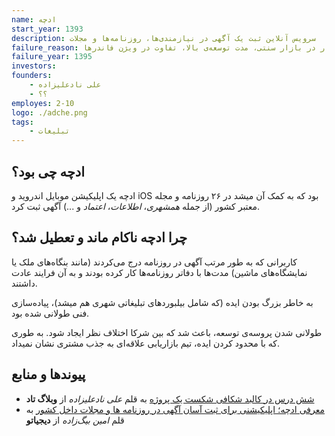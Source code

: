 ```yaml
---
name: ادچه
start_year: 1393
description: سرویس آنلاین ثبت یک آگهی در نیازمندی‌ها، روزنامه‌ها و مجلات
failure_reason: تشخیص اشتباه نیازمندی، انحصار در بازار سنتی، مدت توسعه‌ی بالا، تفاوت در ویژن فاندرها
failure_year: 1395
investors:
founders:
    - علی نادعلیزاده
    - ؟؟
employes: 2-10
logo: ./adche.png
tags:
    - تبلیغات
---
```

## ادچه چی بود؟
ادچه یک اپلیکیشن موبایل اندروید و iOS بود که به کمک آن میشد در ۲۶ روزنامه و مجله معتبر کشور (از جمله *همشهری*، *اطلاعات*، *اعتماد* و ...) آگهی ثبت کرد.

## چرا ادچه ناکام ماند و تعطیل شد؟
کاربرانی که به طور مرتب آگهی در روزنامه درج می‌کردند (مانند بنگاه‌های ملک یا نمایشگاه‌های ماشین) مدت‌ها با دفاتر روزنامه‌ها کار کرده بودند و به آن فرایند عادت داشتند.

به خاطر بزرگ بودن ایده (که شامل بیلبوردهای تبلیغاتی شهری هم میشد)، پیاده‌سازی فنی طولانی شده بود.

طولانی شدن پروسه‌ی توسعه، باعث شد که بین شرکا اختلاف نظر ایجاد شود. به طوری که با محدود کردن ایده، تیم بازاریابی علاقه‌ای به جذب مشتری نشان نمیداد.

## پیوند‌ها و منابع
* [شش درس در کالبد شکافی شکست یک پروژه](http://www.todco.ir/1395/06/adche-project-postmortem/) به قلم *علی نادعلیزاده* از **وبلاگ تاد**
* [معرفی ادچه؛ اپلیکیشنی برای ثبت آسان آگهی در روزنامه ها و مجلات داخل کشور](https://digiato.com/article/2015/05/28/%d9%85%d8%b9%d8%b1%d9%81%db%8c-%d8%a7%d8%af%da%86%d9%87%d8%9b-%d8%a7%d9%be%d9%84%db%8c%da%a9%db%8c%d8%b4%d9%86%db%8c-%d8%a8%d8%b1%d8%a7%db%8c-%d8%ab%d8%a8%d8%aa-%d8%a2%d8%b3%d8%a7%d9%86-%d8%a2%da%af/) به قلم *امین بیگ‌‌زاده* از **دیجیاتو** 
